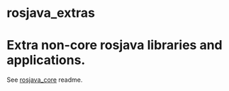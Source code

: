 rosjava_extras
==============

Extra non-core rosjava libraries and applications.
=======

See [rosjava_core](https://github.com/rosjava/rosjava_core) readme.
